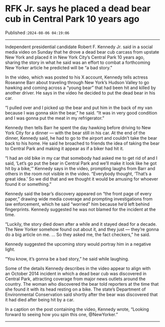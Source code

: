 # RFK Jr. says he placed a dead bear cub in Central Park 10 years ago

Published :`2024-08-06 04:19:06`

---

Independent presidential candidate Robert F. Kennedy Jr. said in a social media video on Sunday that he drove a dead bear cub carcass from upstate New York and placed it in New York City’s Central Park 10 years ago, sharing the story in what he said was an effort to combat a forthcoming New Yorker article he predicted will be “a bad story.”

In the video, which was posted to his X account, Kennedy tells actress Roseanne Barr about traveling through New York’s Hudson Valley to go hawking and coming across a “young bear” that had been hit and killed by another driver. He says in the video he decided to put the dead bear in his car.

“I pulled over and I picked up the bear and put him in the back of my van because I was gonna skin the bear,” he said. “It was in very good condition and I was gonna put the meat in my refrigerator.”

Kennedy then tells Barr he spent the day hawking before driving to New York City for a dinner — with the bear still in his car. At the end of the dinner, Kennedy said, he had to go to the airport and couldn’t take the bear back to his home. He said he broached to friends the idea of taking the bear to Central Park and making it appear as if a biker had hit it.

“I had an old bike in my car that somebody had asked me to get rid of and I said, ‘Let’s go put the bear in Central Park and we’ll make it look like he got hit by a bike,’” Kennedy says in the video, prompting laughs from Barr and others in the room not visible in the video. “Everybody thought, ‘That’s a great idea.’ So we did that and we thought it would be amusing for whoever found it or something.”

Kennedy said the bear’s discovery appeared on “the front page of every paper,” drawing wide media coverage and prompting investigations from law enforcement, which he said “worried” him because he’d left behind fingerprints. Kennedy suggested he was not blamed for the incident at the time.

“Luckily, the story died down after a while and it stayed dead for a decade. The New Yorker somehow found out about it, and they just — they’re gonna do a big article on me. … So they asked me, the fact checkers,” he said.

Kennedy suggested the upcoming story would portray him in a negative light.

“You know, it’s gonna be a bad story,” he said while laughing.

Some of the details Kennedy describes in the video appear to align with an October 2014 incident in which a dead bear cub was discovered in Central Park, attracting coverage from major news outlets around the country. The woman who discovered the bear told reporters at the time that she found it with its head resting on a bike. The state’s Department of Environmental Conservation said shortly after the bear was discovered that it had died after being hit by a car.

In a caption on the post containing the video, Kennedy wrote, “Looking forward to seeing how you spin this one, @NewYorker.”

---


